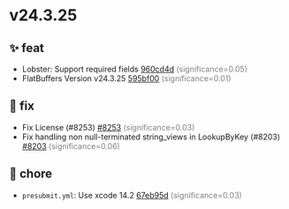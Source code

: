 # v24.3.25
## ✨ feat
- Lobster: Support required fields [960cd4d](https://github.com/google/flatbuffers/commit/960cd4d635b98fc5daeeafee8b0a5601d45c70ad) <span style='color:grey;'>(significance=0.05)</span>
- FlatBuffers Version v24.3.25 [595bf00](https://github.com/google/flatbuffers/commit/595bf0007ab1929570c7671f091313c8fc20644e) <span style='color:grey;'>(significance=0.01)</span>
## 🐛 fix
- Fix License (#8253) [#8253](https://github.com/google/flatbuffers/pull/8253) <span style='color:grey;'>(significance=0.03)</span>
- Fix handling non null-terminated string_views in LookupByKey (#8203) [#8203](https://github.com/google/flatbuffers/pull/8203) <span style='color:grey;'>(significance=0.06)</span>
## 🔧 chore
- `presubmit.yml`: Use xcode 14.2 [67eb95d](https://github.com/google/flatbuffers/commit/67eb95de9281087ccbba9aafd6e8ab1958d12045) <span style='color:grey;'>(significance=0.03)</span>
